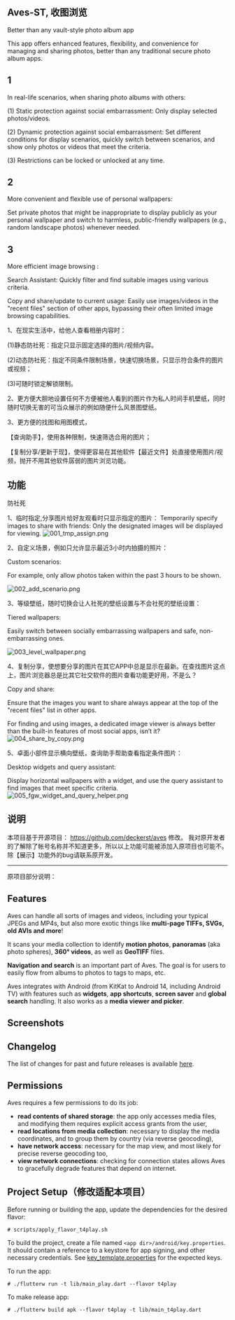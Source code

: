 ## Aves-ST, 收图浏览
Better than any vault-style photo album app

This app offers enhanced features, flexibility, and convenience for managing and sharing photos, better than any traditional secure photo album apps.

## 1

In real-life scenarios, when sharing photo albums with others:

(1) Static protection against social embarrassment: Only display selected photos/videos.

(2) Dynamic protection against social embarrassment: 
Set different conditions for display scenarios, quickly switch between scenarios, and show only photos or videos that meet the criteria.

(3) Restrictions can be locked or unlocked at any time.

## 2

More convenient and flexible use of personal wallpapers:

Set private photos that might be inappropriate to display publicly as your personal wallpaper and switch to harmless, public-friendly wallpapers (e.g., random landscape photos) whenever needed.

## 3
More efficient image browsing :

Search Assistant: Quickly filter and find suitable images using various criteria.

Copy and share/update to current usage: Easily use images/videos in the "recent files" section of other apps, bypassing their often limited image browsing capabilities.

1、在现实生活中，给他人查看相册内容时：

(1)静态防社死：指定只显示固定选择的图片/视频内容。

(2)动态防社死：指定不同条件限制场景，快速切换场景，只显示符合条件的图片或视频；

(3)可随时锁定解锁限制。

2、更方便大胆地设置任何不方便被他人看到的图片作为私人时间手机壁纸，同时随时切换无害的可当众展示的例如随便什么风景图壁纸。

3、更方便的找图和用图模式，

【查询助手】，使用各种限制，快速筛选合用的图片；

【复制分享/更新于现】，使得更容易在其他软件【最近文件】处直接使用图片/视频，抛开不用其他软件孱弱的图片浏览功能。

## 功能

防社死

1、临时指定,分享图片给好友观看时只显示指定的图片：
Temporarily specify images to share with friends:
Only the designated images will be displayed for viewing.
![001_tmp_assign.png](snap%2F001_tmp_assign.png)


2、自定义场景，例如只允许显示最近3小时内拍摄的照片：

Custom scenarios:

For example, only allow photos taken within the past 3 hours to be shown.

![002_add_scenario.png](snap%2F002_add_scenario.png)


3、等级壁纸，随时切换会让人社死的壁纸设置与不会社死的壁纸设置：

Tiered wallpapers:

Easily switch between socially embarrassing wallpapers and safe, non-embarrassing ones.

![003_level_wallpaper.png](snap%2F003_level_wallpaper.png)


4、复制分享，使想要分享的图片在其它APP中总是显示在最新。在查找图片这点上，图片浏览器总是比其它社交软件的图片查看功能更好用，不是么？

Copy and share:

Ensure that the images you want to share always appear at the top of the "recent files" list in other apps. 

For finding and using images, a dedicated image viewer is always better than the built-in features of most social apps, isn’t it?
![004_share_by_copy.png](snap%2F004_share_by_copy.png)


5、卓面小部件显示横向壁纸，查询助手帮助查看指定条件图片：

Desktop widgets and query assistant:

Display horizontal wallpapers with a widget, and use the query assistant to find images that meet specific criteria.
![005_fgw_widget_and_query_helper.png](snap%2F005_fgw_widget_and_query_helper.png)

## 说明

本项目基于开源项目：
https://github.com/deckerst/aves
修改。
我对原开发者的了解除了帐号名称并不知道更多，所以以上功能可能被添加入原项目也可能不。
除【展示】功能外的bug请联系原开发。


-----------------------------------
原项目部分说明：

## Features

Aves can handle all sorts of images and videos, including your typical JPEGs and MP4s, but also more exotic things like **multi-page TIFFs, SVGs, old AVIs and more**!

It scans your media collection to identify **motion photos**, **panoramas** (aka photo spheres), **360° videos**, as well as **GeoTIFF** files.

**Navigation and search** is an important part of Aves. The goal is for users to easily flow from albums to photos to tags to maps, etc.

Aves integrates with Android (from KitKat to Android 14, including Android TV) with features such as **widgets**, **app shortcuts**, **screen saver** and **global search** handling. It also works as a **media viewer and picker**.

## Screenshots


## Changelog

The list of changes for past and future releases is available [here](https://github.com/deckerst/aves/blob/develop/CHANGELOG.md).

## Permissions

Aves requires a few permissions to do its job:
- **read contents of shared storage**: the app only accesses media files, and modifying them requires explicit access grants from the user,
- **read locations from media collection**: necessary to display the media coordinates, and to group them by country (via reverse geocoding),
- **have network access**: necessary for the map view, and most likely for precise reverse geocoding too,
- **view network connections**: checking for connection states allows Aves to gracefully degrade features that depend on internet.


## Project Setup（修改适配本项目）

Before running or building the app, update the dependencies for the desired flavor:
```
# scripts/apply_flavor_t4play.sh
```

To build the project, create a file named `<app dir>/android/key.properties`. It should contain a reference to a keystore for app signing, and other necessary credentials. See [key_template.properties](https://github.com/deckerst/aves/blob/develop/android/key_template.properties) for the expected keys.

To run the app:
```
# ./flutterw run -t lib/main_play.dart --flavor t4play
```
To make release app:
```
# ./flutterw build apk --flavor t4play -t lib/main_t4play.dart
```

[Version badge]: https://img.shields.io/github/v/release/deckerst/aves?include_prereleases&sort=semver
[Build badge]: https://img.shields.io/github/actions/workflow/status/deckerst/aves/check.yml?branch=develop
